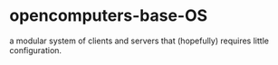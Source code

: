 # opencomputers-base-OS
a modular system of clients and servers that (hopefully) requires little configuration.
